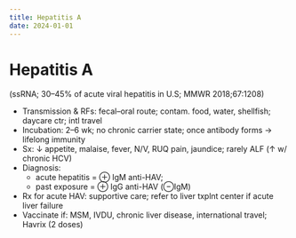 ```yaml
---
title: Hepatitis A
date: 2024-01-01
---
```


# Hepatitis A

(ssRNA; 30–45% of acute viral hepatitis in U.S; MMWR 2018;67:1208)

- Transmission & RFs: fecal–oral route; contam. food, water, shellfish; daycare ctr; intl travel
- Incubation: 2–6 wk; no chronic carrier state; once antibody forms → lifelong immunity
- Sx: ↓ appetite, malaise, fever, N/V, RUQ pain, jaundice; rarely ALF (↑ w/ chronic HCV)
- Diagnosis:
  - acute hepatitis = ⊕ IgM anti-HAV;
  - past exposure = ⊕ IgG anti-HAV (⊖IgM)
- Rx for acute HAV: supportive care; refer to liver txplnt center if acute liver failure
- Vaccinate if: MSM, IVDU, chronic liver disease, international travel; Havrix (2 doses)
